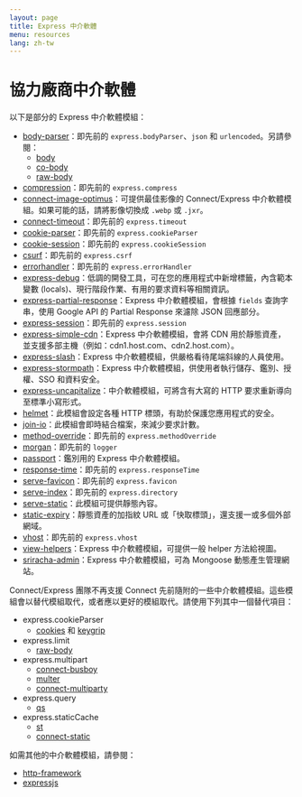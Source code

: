 ```yaml
---
layout: page
title: Express 中介軟體
menu: resources
lang: zh-tw
---
```


# 協力廠商中介軟體

以下是部分的 Express 中介軟體模組：

- [body-parser](https://github.com/expressjs/body-parser)：即先前的 `express.bodyParser`、`json` 和 `urlencoded`。另請參閱：
  - [body](https://github.com/raynos/body)
  - [co-body](https://github.com/visionmedia/co-body)
  - [raw-body](https://github.com/stream-utils/raw-body)
- [compression](https://github.com/expressjs/compression)：即先前的 `express.compress`
- [connect-image-optimus](https://github.com/msemenistyi/connect-image-optimus)：可提供最佳影像的 Connect/Express 中介軟體模組。如果可能的話，請將影像切換成 `.webp` 或 `.jxr`。
- [connect-timeout](https://github.com/expressjs/timeout)：即先前的 `express.timeout`
- [cookie-parser](https://github.com/expressjs/cookie-parser)：即先前的 `express.cookieParser`
- [cookie-session](https://github.com/expressjs/cookie-session)：即先前的 `express.cookieSession`
- [csurf](https://github.com/expressjs/csurf)：即先前的 `express.csrf`
- [errorhandler](https://github.com/expressjs/errorhandler)：即先前的 `express.errorHandler`
- [express-debug](https://github.com/devoidfury/express-debug)：低調的開發工具，可在您的應用程式中新增標籤，內含範本變數 (locals)、現行階段作業、有用的要求資料等相關資訊。
- [express-partial-response](https://github.com/nemtsov/express-partial-response)：Express 中介軟體模組，會根據 `fields` 查詢字串，使用 Google API 的 Partial Response 來濾除 JSON 回應部分。
- [express-session](https://github.com/expressjs/session)：即先前的 `express.session`
- [express-simple-cdn](https://github.com/jamiesteven/express-simple-cdn)：Express 中介軟體模組，會將 CDN 用於靜態資產，並支援多部主機（例如：cdn1.host.com、cdn2.host.com）。
- [express-slash](https://github.com/ericf/express-slash)：Express 中介軟體模組，供嚴格看待尾端斜線的人員使用。
- [express-stormpath](https://github.com/stormpath/stormpath-express)：Express 中介軟體模組，供使用者執行儲存、鑑別、授權、SSO 和資料安全。
- [express-uncapitalize](https://github.com/jamiesteven/express-uncapitalize)：中介軟體模組，可將含有大寫的 HTTP 要求重新導向至標準小寫形式。
- [helmet](https://github.com/helmetjs/helmet)：此模組會設定各種 HTTP 標頭，有助於保護您應用程式的安全。
- [join-io](https://github.com/coderaiser/join-io "join-io")：此模組會即時結合檔案，來減少要求計數。
- [method-override](https://github.com/expressjs/method-override)：即先前的 `express.methodOverride`
- [morgan](https://github.com/expressjs/morgan)：即先前的 `logger`
- [passport](https://github.com/jaredhanson/passport)：鑑別用的 Express 中介軟體模組。
- [response-time](https://github.com/expressjs/response-time)：即先前的 `express.responseTime`
- [serve-favicon](https://github.com/expressjs/serve-favicon)：即先前的 `express.favicon`
- [serve-index](https://github.com/expressjs/serve-index)：即先前的 `express.directory`
- [serve-static](https://github.com/expressjs/serve-static)：此模組可提供靜態內容。
- [static-expiry](https://github.com/paulwalker/connect-static-expiry)：靜態資產的加指紋 URL 或「快取標頭」，還支援一或多個外部網域。
- [vhost](https://github.com/expressjs/vhost)：即先前的 `express.vhost`
- [view-helpers](https://github.com/madhums/node-view-helpers)：Express 中介軟體模組，可提供一般 helper 方法給視圖。
- [sriracha-admin](https://github.com/hdngr/siracha)：Express 中介軟體模組，可為 Mongoose 動態產生管理網站。

Connect/Express 團隊不再支援 Connect 先前隨附的一些中介軟體模組。這些模組會以替代模組取代，或者應以更好的模組取代。請使用下列其中一個替代項目：

- express.cookieParser
  - [cookies](https://github.com/jed/cookies) 和 [keygrip](https://github.com/jed/keygrip)
- express.limit
  - [raw-body](https://github.com/stream-utils/raw-body)
- express.multipart
  - [connect-busboy](https://github.com/mscdex/connect-busboy)
  - [multer](https://github.com/expressjs/multer)
  - [connect-multiparty](https://github.com/superjoe30/connect-multiparty)
- express.query
  - [qs](https://github.com/visionmedia/node-querystring)
- express.staticCache
  - [st](https://github.com/isaacs/st)
  - [connect-static](https://github.com/andrewrk/connect-static)

如需其他的中介軟體模組，請參閱：

- [http-framework](https://github.com/Raynos/http-framework/wiki/Modules)
- [expressjs](https://github.com/expressjs)
